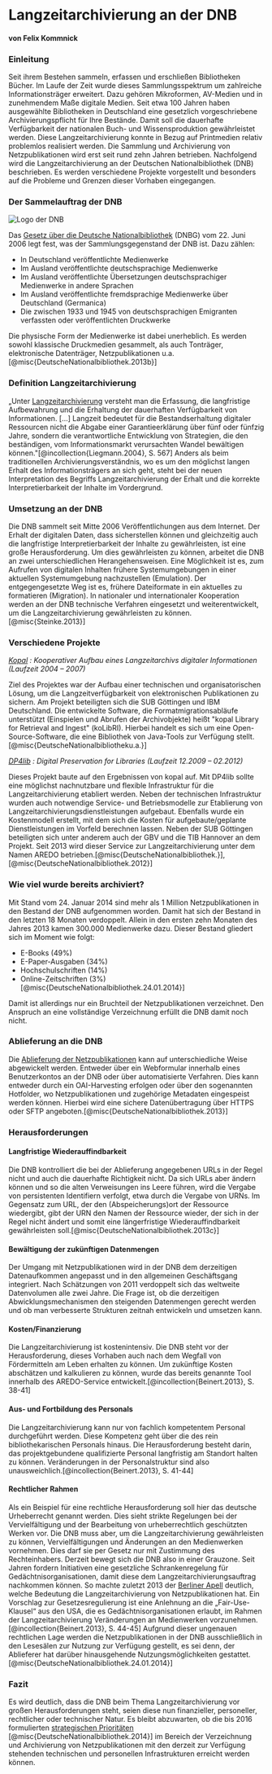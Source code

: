 
# Langzeitarchivierung an der DNB #
#### von Felix Kommnick ####

### Einleitung ####

Seit ihrem Bestehen sammeln, erfassen und erschließen Bibliotheken Bücher. Im Laufe der Zeit wurde dieses Sammlungsspektrum um zahlreiche Informationsträger erweitert. Dazu gehören Mikroformen, AV-Medien und in zunehmendem Maße digitale Medien. Seit etwa 100 Jahren haben ausgewählte Bibliotheken in Deutschland eine gesetzlich vorgeschriebene Archivierungspflicht für Ihre Bestände. Damit soll die dauerhafte Verfügbarkeit der nationalen Buch- und Wissensproduktion gewährleistet werden. Diese Langzeitarchivierung konnte in Bezug auf Printmedien relativ problemlos realisiert werden. Die Sammlung und Archivierung von Netzpublikationen wird erst seit rund zehn Jahren betrieben. Nachfolgend wird die Langzeitarchivierung an der Deutschen Nationalbibliothek (DNB) beschrieben. Es werden verschiedene Projekte vorgestellt und besonders auf die Probleme und Grenzen dieser Vorhaben eingegangen. 

### Der Sammelauftrag der DNB ###

![Logo der DNB][1]

Das [Gesetz über die Deutsche Nationalbibliothek][2] (DNBG) vom 22. Juni 2006 legt fest, was der Sammlungsgegenstand der DNB ist. Dazu zählen: 

 - In Deutschland veröffentlichte Medienwerke
 - Im Ausland veröffentlichte deutschsprachige Medienwerke
 - Im Ausland veröffentlichte Übersetzungen deutschsprachiger Medienwerke in andere Sprachen
 - Im Ausland veröffentlichte fremdsprachige Medienwerke über Deutschland (Germanica)
 - Die zwischen 1933 und 1945 von deutschsprachigen Emigranten verfassten oder veröffentlichten Druckwerke

Die physische Form der Medienwerke ist dabei unerheblich. Es werden sowohl klassische Druckmedien gesammelt, als auch Tonträger, elektronische Datenträger, Netzpublikationen u.a.[@misc{DeutscheNationalbibliothek.2013b}]

### Definition Langzeitarchivierung ###

„Unter [Langzeitarchivierung][3] versteht man die Erfassung, die langfristige Aufbewahrung und die Erhaltung der dauerhaften Verfügbarkeit von Informationen. […] Langzeit bedeutet für die Bestandserhaltung digitaler Ressourcen nicht die Abgabe einer Garantieerklärung über fünf oder fünfzig Jahre, sondern die verantwortliche Entwicklung von Strategien, die den beständigen, vom Informationsmarkt verursachten Wandel bewältigen können."[@incollection{Liegmann.2004}, S. 567]
Anders als beim traditionellen Archivierungsverständnis, wo es um den möglichst langen Erhalt des Informationsträgers an sich geht, steht bei der neuen Interpretation des Begriffs Langzeitarchivierung der Erhalt und die korrekte Interpretierbarkeit der Inhalte im Vordergrund. 

### Umsetzung an der DNB ###

Die DNB sammelt seit Mitte 2006 Veröffentlichungen aus dem Internet. Der Erhalt der digitalen Daten, dass sicherstellen können und gleichzeitig auch die langfristige Interpretierbarkeit der Inhalte zu gewährleisten, ist eine große Herausforderung. Um dies gewährleisten zu können, arbeitet die DNB an zwei unterschiedlichen Herangehensweisen. 
Eine Möglichkeit ist es, zum Aufrufen von digitalen Inhalten frühere Systemumgebungen in einer aktuellen Systemumgebung nachzustellen (Emulation). Der entgegengesetzte Weg ist es, frühere Dateiformate in ein aktuelles zu formatieren (Migration). 
In nationaler und internationaler Kooperation werden an der DNB technische Verfahren eingesetzt und weiterentwickelt, um die Langzeitarchivierung gewährleisten zu können.[@misc{Steinke.2013}]

### Verschiedene Projekte ###

*[Kopal][4] : Kooperativer Aufbau eines Langzeitarchivs digitaler Informationen (Laufzeit 2004 – 2007)*

Ziel des Projektes war der Aufbau einer technischen und organisatorischen Lösung, um die Langzeitverfügbarkeit von elektronischen Publikationen zu sichern. Am Projekt beteiligten sich die SUB Göttingen und IBM Deutschland. Die entwickelte Software, die Formatmigrationsabläufe unterstützt (Einspielen und Abrufen der Archivobjekte) heißt "kopal Library for Retrieval and Ingest" (koLibRI). Hierbei handelt es sich um eine Open-Source-Software, die eine Bibliothek von Java-Tools zur Verfügung stellt.[@misc{DeutscheNationalbibliotheku.a.}]

*[DP4lib][5] : Digital Preservation for Libraries (Laufzeit 12.2009 – 02.2012)*

Dieses Projekt baute auf den Ergebnissen von kopal auf. Mit DP4lib sollte eine möglichst nachnutzbare und flexible Infrastruktur für die Langzeitarchivierung etabliert werden. Neben der technischen Infrastruktur wurden auch notwendige Service- und Betriebsmodelle zur Etablierung von Langzeitarchivierungsdienstleistungen aufgebaut. Ebenfalls wurde ein Kostenmodell erstellt, mit dem sich die Kosten für aufgebaute/geplante Dienstleistungen im Vorfeld berechnen lassen.  Neben der SUB Göttingen beteiligten sich unter anderem auch der GBV und die TIB Hannover an dem Projekt. Seit 2013 wird dieser Service zur Langzeitarchivierung unter dem Namen AREDO betrieben.[@misc{DeutscheNationalbibliothek.}], [@misc{DeutscheNationalbibliothek.2012}]

### Wie viel wurde bereits archiviert? ###

Mit Stand vom 24. Januar 2014 sind mehr als 1 Million Netzpublikationen in den Bestand der DNB aufgenommen worden. Damit hat sich der Bestand in den letzten 18 Monaten verdoppelt. Allein in den ersten zehn Monaten des Jahres 2013 kamen 300.000 Medienwerke dazu. Dieser Bestand gliedert sich im Moment wie folgt: 

 - E-Books (49%)
 - E-Paper-Ausgaben (34%)
 - Hochschulschriften (14%)
 - Online-Zeitschriften (3%)[@misc{DeutscheNationalbibliothek.24.01.2014}]

Damit ist allerdings nur ein Bruchteil der Netzpublikationen verzeichnet. Den Anspruch an eine vollständige Verzeichnung erfüllt die DNB damit noch nicht. 

### Ablieferung an die DNB ###

Die [Ablieferung der Netzpublikationen][6] kann auf unterschiedliche Weise abgewickelt werden. Entweder über ein Webformular innerhalb eines Benutzerkontos an der DNB oder über automatisierte Verfahren. Dies kann entweder durch ein OAI-Harvesting erfolgen oder über den sogenannten Hotfolder, wo Netzpublikationen und zugehörige Metadaten eingespeist werden können. Hierbei wird eine sichere Datenübertragung über HTTPS oder SFTP angeboten.[@misc{DeutscheNationalbibliothek.2013}]

### Herausforderungen ###
#### Langfristige Wiederauffindbarkeit ####

Die DNB kontrolliert die bei der Ablieferung angegebenen URLs in der Regel nicht und auch die dauerhafte Richtigkeit nicht. Da sich URLs aber ändern können und so die alten Verweisungen ins Leere führen, wird die Vergabe von persistenten Identifiern verfolgt, etwa durch die Vergabe von URNs. Im Gegensatz zum URL, der den (Abspeicherungs)ort der Ressource wiedergibt, gibt der URN den Namen der Ressource wieder, der sich in der Regel nicht ändert und somit eine längerfristige Wiederauffindbarkeit gewährleisten soll.[@misc{DeutscheNationalbibliothek.2013c}] 

#### Bewältigung der zukünftigen Datenmengen ####

Der Umgang mit Netzpublikationen wird in der DNB dem derzeitigen Datenaufkommen angepasst und in den allgemeinen Geschäftsgang integriert. Nach Schätzungen von 2011 verdoppelt sich das weltweite Datenvolumen alle zwei Jahre. Die Frage ist, ob die derzeitigen Abwicklungsmechanismen den steigenden Datenmengen gerecht werden und ob man verbesserte Strukturen zeitnah entwickeln und umsetzen kann. 

#### Kosten/Finanzierung ####

Die Langzeitarchivierung ist kostenintensiv. Die DNB steht vor der Herausforderung, dieses Vorhaben auch nach dem Wegfall von Fördermitteln am Leben erhalten zu können. Um zukünftige Kosten abschätzen und kalkulieren zu können, wurde das bereits genannte Tool innerhalb des AREDO-Service entwickelt.[@incollection{Beinert.2013}, S. 38-41]

#### Aus- und Fortbildung des Personals ####

Die Langzeitarchivierung kann nur von fachlich kompetentem Personal durchgeführt werden. Diese Kompetenz geht über die des rein bibliothekarischen Personals hinaus. Die Herausforderung besteht darin, das projektgebundene qualifizierte Personal langfristig am Standort halten zu können. Veränderungen in der Personalstruktur sind also unausweichlich.[@incollection{Beinert.2013}, S. 41-44] 

#### Rechtlicher Rahmen ####

Als ein Beispiel für eine rechtliche Herausforderung soll hier das deutsche Urheberrecht genannt werden. Dies sieht strikte Regelungen bei der Vervielfältigung und der Bearbeitung von urheberrechtlich geschützten Werken vor. Die DNB muss aber, um die Langzeitarchivierung gewährleisten zu können, Vervielfältigungen und Änderungen an den Medienwerken vornehmen. Dies darf sie per Gesetz nur mit Zustimmung des Rechteinhabers. Derzeit bewegt sich die DNB also in einer Grauzone. Seit Jahren fordern Initiativen eine gesetzliche Schrankenregelung für Gedächtnisorganisationen, damit diese dem Langzeitarchivierungsauftrag nachkommen können. So machte zuletzt 2013 der [Berliner Apell][7] deutlich, welche Bedeutung die Langzeitarchivierung von Netzpublikationen hat. Ein Vorschlag zur Gesetzesregulierung ist eine Anlehnung an die „Fair-Use-Klausel“ aus den USA, die es Gedächtnisorganisationen erlaubt, im Rahmen der Langzeitarchivierung   Veränderungen an Medienwerken vorzunehmen.[@incollection{Beinert.2013}, S. 44-45] 
Aufgrund dieser ungenauen rechtlichen Lage werden die Netzpublikationen in der DNB ausschließlich in den Lesesälen zur Nutzung zur Verfügung gestellt, es sei denn, der Ablieferer hat darüber hinausgehende Nutzungsmöglichkeiten gestattet.[@misc{DeutscheNationalbibliothek.24.01.2014}] 

### Fazit ###

Es wird deutlich, dass die DNB beim Thema Langzeitarchivierung vor großen Herausforderungen steht, seien diese nun finanzieller, personeller, rechtlicher oder technischer Natur. Es bleibt abzuwarten, ob die bis 2016 formulierten [strategischen Prioritäten][8] [@misc{DeutscheNationalbibliothek.2014}] im Bereich der Verzeichnung und Archivierung von Netzpublikationen mit den derzeit zur Verfügung stehenden technischen und personellen Infrastrukturen erreicht werden können.  


  [1]: http://upload.wikimedia.org/wikipedia/commons/5/5f/DNB.svg
  [2]: http://www.gesetze-im-internet.de/dnbg/BJNR133800006.html
  [3]: http://files.d-nb.de/nestor/berichte/digitalewelt.pdf
  [4]: http://kopal.langzeitarchivierung.de/index.php.de
  [5]: http://dp4lib.langzeitarchivierung.de/
  [6]: http://www.dnb.de/ablieferungnp
  [7]: http://www.berliner-appell.org/
  [8]: http://d-nb.info/1050432266/34
